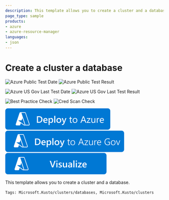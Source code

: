```yaml
---
description: This template allows you to create a cluster and a database.
page_type: sample
products:
- azure
- azure-resource-manager
languages:
- json
---
```

# Create a cluster a database

![Azure Public Test Date](https://azurequickstartsservice.blob.core.windows.net/badges/quickstarts/microsoft.kusto/kusto-cluster-database/PublicLastTestDate.svg)
![Azure Public Test Result](https://azurequickstartsservice.blob.core.windows.net/badges/quickstarts/microsoft.kusto/kusto-cluster-database/PublicDeployment.svg)

![Azure US Gov Last Test Date](https://azurequickstartsservice.blob.core.windows.net/badges/quickstarts/microsoft.kusto/kusto-cluster-database/FairfaxLastTestDate.svg)
![Azure US Gov Last Test Result](https://azurequickstartsservice.blob.core.windows.net/badges/quickstarts/microsoft.kusto/kusto-cluster-database/FairfaxDeployment.svg)

![Best Practice Check](https://azurequickstartsservice.blob.core.windows.net/badges/quickstarts/microsoft.kusto/kusto-cluster-database/BestPracticeResult.svg)
![Cred Scan Check](https://azurequickstartsservice.blob.core.windows.net/badges/quickstarts/microsoft.kusto/kusto-cluster-database/CredScanResult.svg)

[![Deploy To Azure](https://raw.githubusercontent.com/Azure/azure-quickstart-templates/master/1-CONTRIBUTION-GUIDE/images/deploytoazure.svg?sanitize=true)](https://portal.azure.com/#create/Microsoft.Template/uri/https%3A%2F%2Fraw.githubusercontent.com%2FAzure%2Fazure-quickstart-templates%2Fmaster%2Fquickstarts%2Fmicrosoft.kusto%2Fkusto-cluster-database%2Fazuredeploy.json)
[![Deploy To Azure US Gov](https://raw.githubusercontent.com/Azure/azure-quickstart-templates/master/1-CONTRIBUTION-GUIDE/images/deploytoazuregov.svg?sanitize=true)](https://portal.azure.us/#create/Microsoft.Template/uri/https%3A%2F%2Fraw.githubusercontent.com%2FAzure%2Fazure-quickstart-templates%2Fmaster%2Fquickstarts%2Fmicrosoft.kusto%2Fkusto-cluster-database%2Fazuredeploy.json)
[![Visualize](https://raw.githubusercontent.com/Azure/azure-quickstart-templates/master/1-CONTRIBUTION-GUIDE/images/visualizebutton.svg?sanitize=true)](http://armviz.io/#/?load=https%3A%2F%2Fraw.githubusercontent.com%2FAzure%2Fazure-quickstart-templates%2Fmaster%2Fquickstarts%2Fmicrosoft.kusto%2Fkusto-cluster-database%2Fazuredeploy.json)

This template allows you to create a cluster and a database.

`Tags: Microsoft.Kusto/clusters/databases, Microsoft.Kusto/clusters`

